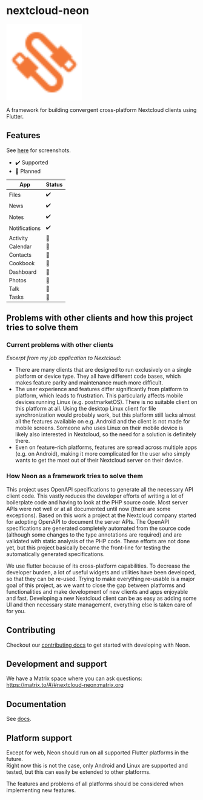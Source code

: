 # nextcloud-neon

<img src="assets/logo.svg" alt="Neon logo" width="200"/>

A framework for building convergent cross-platform Nextcloud clients using Flutter.

## Features

See [here](packages/app/README.md) for screenshots.

- :heavy_check_mark: Supported
- :rocket: Planned

| App           | Status             |
|---------------|--------------------|
| Files         | :heavy_check_mark: |
| News          | :heavy_check_mark: |
| Notes         | :heavy_check_mark: |
| Notifications | :heavy_check_mark: |
| Activity      | :rocket:           |
| Calendar      | :rocket:           |
| Contacts      | :rocket:           |
| Cookbook      | :rocket:           |
| Dashboard     | :rocket:           |
| Photos        | :rocket:           |
| Talk          | :rocket:           |
| Tasks         | :rocket:           |

## Problems with other clients and how this project tries to solve them

### Current problems with other clients

_Excerpt from my job application to Nextcloud:_

- There are many clients that are designed to run exclusively on a single platform or device type. They all have different code bases, which makes feature parity and maintenance much more difficult.
- The user experience and features differ significantly from platform to platform, which leads to frustration. This particularly affects mobile devices running Linux (e.g. postmarketOS). There is no suitable client on this platform at all. Using the desktop Linux client for file synchronization would probably work, but this platform still lacks almost all the features available on e.g. Android and the client is not made for mobile screens. Someone who uses Linux on their mobile device is likely also interested in Nextcloud, so the need for a solution is definitely there.
- Even on feature-rich platforms, features are spread across multiple apps (e.g. on Android), making it more complicated for the user who simply wants to get the most out of their Nextcloud server on their device.

### How Neon as a framework tries to solve them

This project uses OpenAPI specifications to generate all the necessary API client code.
This vastly reduces the developer efforts of writing a lot of boilerplate code and having to look at the PHP source code.
Most server APIs were not well or at all documented until now (there are some exceptions).
Based on this work a project at the Nextcloud company started for adopting OpenAPI to document the server APIs.
The OpenAPI specifications are generated completely automated from the source code (although some changes to the type annotations are required) and are validated with static analysis of the PHP code.
These efforts are not done yet, but this project basically became the front-line for testing the automatically generated specifications.

We use flutter because of its cross-platform capabilities.
To decrease the developer burden, a lot of useful widgets and utilities have been developed, so that they can be re-used.
Trying to make everything re-usable is a major goal of this project, as we want to close the gap between platforms and functionalities and make development of new clients and apps enjoyable and fast.
Developing a new Nextcloud client can be as easy as adding some UI and then necessary state management, everything else is taken care of for you.

## Contributing

Checkout our [contributing docs](CONTRIBUTING.md) to get started with developing with Neon.

## Development and support

We have a Matrix space where you can ask questions: https://matrix.to/#/#nextcloud-neon:matrix.org

## Documentation

See [docs](./docs).

## Platform support

Except for web, Neon should run on all supported Flutter platforms in the future.  
Right now this is not the case, only Android and Linux are supported and tested, but this can easily be extended to other platforms.  

The features and problems of all platforms should be considered when implementing new features.
